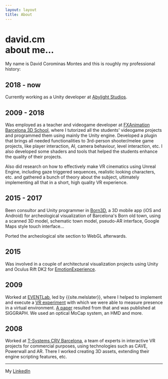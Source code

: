 ```yaml
---
layout: layout
title: About
---
```


<h1>
david.cm<section class="byline">about me...</section>
</h1>

My name is David Corominas Montes and this is roughly my professional history:

2018 - now
---

Currently working as a Unity developer at [Abylight Studios](http://www.abylight.com).

2009 - 2018
---

Was employed as a teacher and videogame developer at [FXAnimation Barcelona 3D School](http://www.fxanimation.es), where I tutorized all the students' videogame projects and programmed them using mainly the Unity engine. Developed a plugin that brings all needed functionalities to 3rd-person shooter/melee game projects, like player interaction, AI, camera behaviour, level interaction, etc. I also developed some shaders and tools that helped the students enhance the quality of their projects.

Also did research on how to effectively make VR cinematics using Unreal Engine, including gaze triggered sequences, realistic looking characters, etc. and gathered a bunch of theory about the subject, ultimately implementing all that in a short, high quality VR experience.

2015 - 2017
---

Been consultor and Unity programmer in [Born3D](projects/born3d), a 3D mobile app (iOS and Android) for archeological visualization of Barcelona's Born old town, using a scanned 3D model, schematic town model, pseudo-AR interface, Google Maps style touch interface...

Ported the archeological site section to WebGL afterwards.

2015
---

Was involved in a couple of architectural visualization projects using Unity and Oculus Rift DK2 for [EmotionExperience](http://www.emotionexperience.com).

2009
---

Worked at [EVENTLab](http://www.event-lab.org/), led by {{site.melslater}}, where I helped to implement and execute a [VR experiment](http://www.youtube.com/watch?v=QEKxyhSPiVg) with which we were able to measure presence in a virtual environment. [A paper](projects/paper-simulating-virtual-env) resulted from that and was published at SIGGRAPH. We used an optical MoCap system, an HMD and more.

2008
---

Worked at [T-Systems CRV Barcelona](http://www.crviberia.com/), a team of experts in interactive VR projects for commercial purposes, using technologies such as CAVE, Powerwall and AR. There I worked creating 3D assets, extending their engine scripting features, etc.

---

My [LinkedIn](https://www.linkedin.com/in/david-corominas-77b24334/)
